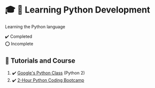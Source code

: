 # :mortar_board: :snake: Learning Python Development

Learning the Python language

:heavy_check_mark: Completed  
:o: Incomplete

## :beginner: Tutorials and Course

1. :heavy_check_mark: [Google's Python Class](https://developers.google.com/edu/python) (Python 2)
2. :heavy_check_mark: [2-Hour Python Coding Bootcamp](2-hour-python-coding-bootcamp/)

